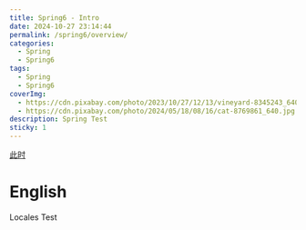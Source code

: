 ```yaml
---
title: Spring6 - Intro
date: 2024-10-27 23:14:44
permalink: /spring6/overview/
categories:
  - Spring
  - Spring6
tags:
  - Spring
  - Spring6
coverImg:
  - https://cdn.pixabay.com/photo/2023/10/27/12/13/vineyard-8345243_640.jpg
  - https://cdn.pixabay.com/photo/2024/05/18/08/16/cat-8769861_640.jpg
description: Spring Test
sticky: 1
---
```


[此时](/spring6/introduction/)

# English

Locales Test
